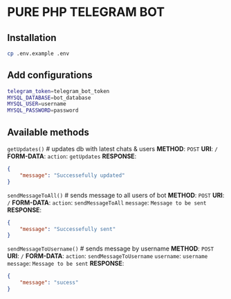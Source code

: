 # PURE PHP TELEGRAM BOT

## Installation
```bash
cp .env.example .env
```

## Add configurations
```bash
telegram_token=telegram_bot_token
MYSQL_DATABASE=bot_database
MYSQL_USER=username
MYSQL_PASSWORD=password
```

## Available methods
`getUpdates()` #  updates db with latest chats & users
**METHOD**: `POST`
**URI**: `/`
**FORM-DATA**:
    `action`: `getUpdates`
**RESPONSE**: 
```json
{
    "message": "Successefully updated"
}
```

`sendMessageToAll()` #  sends message to all users of bot
**METHOD**: `POST`
**URI**: `/`
**FORM-DATA**:
    `action`: `sendMessageToAll`
    `message`: `Message to be sent`
**RESPONSE**: 
```json
{
    "message": "Successefully sent"
}
```

`sendMessageToUsername()` #  sends message by username
**METHOD**: `POST`
**URI**: `/`
**FORM-DATA**:
    `action`: `sendMessageToUsername`
    `username`: `username`
    `message`: `Message to be sent`
**RESPONSE**: 
```json
{
    "message": "sucess"
}
```
